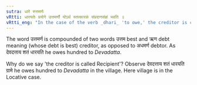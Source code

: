 ```yaml
---
sutra: धारे रुत्तमर्णः
vRtti: धारयतेः प्रयोगे उत्तमर्णौ योऽर्थ स्तत्कारकं संप्रदानसंज्ञं भवति ॥
vRtti_eng: "In the case of the verb _dhari_ 'to owe,' the creditor is called _Sampradana_."
---
```

The word उत्तमर्ण is compounded of two words उत्तम best and ऋण debt meaning (whose debt is best) creditor, as opposed to अधमर्ण debtor. As देवदत्ताय शतं धारयति he owes hundred to _Devadatta_.

Why do we say 'the creditor is called Recipient'? Observe देवदत्ताय शतं धारयति ग्रामे he owes hundred to _Devadatta_ in the village. Here village is in the Locative case.
